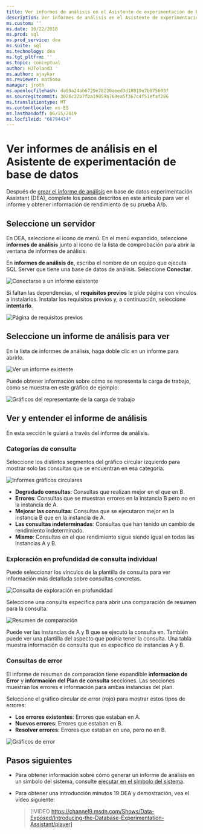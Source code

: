 ```yaml
---
title: Ver informes de análisis en el Asistente de experimentación de base de datos para las actualizaciones de SQL Server
description: Ver informes de análisis en el Asistente de experimentación de base de datos
ms.custom: ''
ms.date: 10/22/2018
ms.prod: sql
ms.prod_service: dea
ms.suite: sql
ms.technology: dea
ms.tgt_pltfrm: ''
ms.topic: conceptual
author: HJToland3
ms.author: ajaykar
ms.reviewer: mathoma
manager: jroth
ms.openlocfilehash: da99a24ab6729e78220aeed3d18819e7b075603f
ms.sourcegitcommit: 3026c22b7fba19059a769ea5f367c4f51efaf286
ms.translationtype: MT
ms.contentlocale: es-ES
ms.lasthandoff: 06/15/2019
ms.locfileid: "66794434"
---
```

# <a name="view-analysis-reports-in-database-experimentation-assistant"></a>Ver informes de análisis en el Asistente de experimentación de base de datos

Después de [crear el informe de análisis](database-experimentation-assistant-create-report.md) en base de datos experimentación Assistant (DEA), complete los pasos descritos en este artículo para ver el informe y obtener información de rendimiento de su prueba A/b.

## <a name="select-a-server"></a>Seleccione un servidor

En DEA, seleccione el icono de menú. En el menú expandido, seleccione **informes de análisis** junto al icono de la lista de comprobación para abrir la ventana de informes de análisis.

En **informes de análisis de**, escriba el nombre de un equipo que ejecuta SQL Server que tiene una base de datos de análisis. Seleccione **Conectar**. 

![Conectarse a un informe existente](./media/database-experimentation-assistant-view-report/dea-view-report-connect.png)

Si faltan las dependencias, el **requisitos previos** le pide página con vínculos a instalarlos. Instalar los requisitos previos y, a continuación, seleccione **intentarlo**.

![Página de requisitos previos](./media/database-experimentation-assistant-view-report/dea-view-report-prereq.png)

## <a name="select-an-analysis-report-to-view"></a>Seleccione un informe de análisis para ver

En la lista de informes de análisis, haga doble clic en un informe para abrirlo.

![Ver un informe existente](./media/database-experimentation-assistant-view-report/dea-view-report-view-existing.png)

Puede obtener información sobre cómo se representa la carga de trabajo, como se muestra en este gráfico de ejemplo:

![Gráficos del representante de la carga de trabajo](./media/database-experimentation-assistant-view-report/dea-view-report-workload-compare.png)

## <a name="view-and-understand-the-analysis-report"></a>Ver y entender el informe de análisis

En esta sección le guiará a través del informe de análisis.

### <a name="query-categories"></a>Categorías de consulta

Seleccione los distintos segmentos del gráfico circular izquierdo para mostrar solo las consultas que se encuentran en esa categoría.

![Informes gráficos circulares](./media/database-experimentation-assistant-view-report/dea-view-report-pie-slices.png)

- **Degradado consultas**: Consultas que realizan mejor en el que en B.  
- **Errores**: Consultas que se muestran errores en la instancia B pero no en la instancia de A.  
- **Mejorar las consultas**: Consultas que se ejecutaron mejor en la instancia B que en la instancia de A.  
- **Las consultas indeterminadas**: Consultas que han tenido un cambio de rendimiento indeterminado.  
- **Mismo**: Consultas en el que rendimiento sigue siendo igual en todas las instancias A y B.

### <a name="individual-query-drill-down"></a>Exploración en profundidad de consulta individual

Puede seleccionar los vínculos de la plantilla de consulta para ver información más detallada sobre consultas concretas.

![Consulta de exploración en profundidad](./media/database-experimentation-assistant-view-report/dea-view-report-drilldown.png)

Seleccione una consulta específica para abrir una comparación de resumen para la consulta.

![Resumen de comparación](./media/database-experimentation-assistant-view-report/dea-view-report-comparison-summary.png)

Puede ver las instancias de A y B que se ejecutó la consulta en. También puede ver una plantilla del aspecto que podría tener la consulta. Una tabla muestra información de consulta que es específico de instancias A y B.

### <a name="error-queries"></a>Consultas de error

El informe de resumen de comparación tiene expandible **información de Error** y **información del Plan de consulta** secciones. Las secciones muestran los errores e información para ambas instancias del plan.

Seleccione el gráfico circular de error (rojo) para mostrar estos tipos de errores:
- **Los errores existentes**: Errores que estaban en A.
- **Nuevos errores**: Errores que estaban en B.
- **Resolver errores**: Errores que estaban en una, pero no en B.

![Gráficos de error](./media/database-experimentation-assistant-view-report/dea-view-report-error-charts.png)

## <a name="next-steps"></a>Pasos siguientes

- Para obtener información sobre cómo generar un informe de análisis en un símbolo del sistema, consulte [ejecutar en el símbolo del sistema](database-experimentation-assistant-run-command-prompt.md).

- Para obtener una introducción minutos 19 DEA y demostración, vea el vídeo siguiente:

  > [!VIDEO https://channel9.msdn.com/Shows/Data-Exposed/Introducing-the-Database-Experimentation-Assistant/player]
